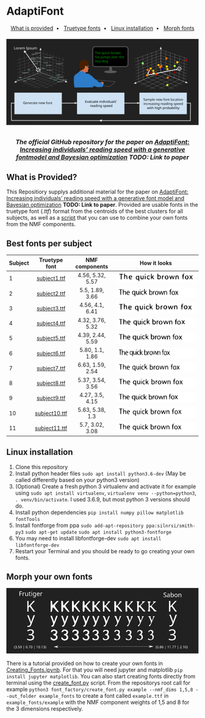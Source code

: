# AdaptiFont

<p align="center">
  <a href="#what-is-provided">What is provided</a>&nbsp;&nbsp;&bull;&nbsp;&nbsp;
  <a href="#best-fonts-per-subject">Truetype fonts</a>&nbsp;&nbsp;&bull;&nbsp;&nbsp;
  <a href="#linux-installation">Linux installation</a>&nbsp;&nbsp;&bull;&nbsp;&nbsp;
  <a href="#morph-your-own-fonts">Morph fonts</a>
</p>

<h5 align="center" markdown="1">

  ![Header](images/Teaser.svg)
  </br></br>
  <b style="font-size:16px;"><i>
  
  The official GitHub repository for the paper on [AdaptiFont: Increasing individuals’ reading speed with a generative fontmodel and Bayesian optimization](#) **TODO: Link to paper**</i></b>
</h5>

## What is Provided?
This Repositiory supplys additional material for the paper on [AdaptiFont: Increasing individuals’ reading speed with a generative font model and Bayesian optimization](#) **TODO: Link to paper**. Provided are usable fonts in the truetype font (*.ttf*) format  from the centroids of the best clusters for all subjects, as well as a [script](#morph-your-own-fonts) that you can use to combine your own fonts from the NMF components.

## Best fonts per subject
| Subject    | Truetype font | NMF components | How it looks |
| :--------- | :----:    | :--------------------: | :----------: |
| 1     | [subject1.ttf](example_fonts/best_subject_fonts/subject1/subject1.ttf)     | 4.56, 5.32, 5.57 | ![subject1.svg](images/subfonts/subject1.svg)  |
| 2        | [subject2.ttf](example_fonts/best_subject_fonts/subject2/subject2.ttf)     | 5.5, 1.89, 3.66 | ![subject2.svg](images/subfonts/subject2.svg)  |
| 3      | [subject3.ttf](example_fonts/best_subject_fonts/subject3/subject3.ttf)     | 4.56, 4.1, 6.41 | ![subject3.svg](images/subfonts/subject3.svg)  |
| 4   | [subject4.ttf](example_fonts/best_subject_fonts/subject4/subject4.ttf)     | 4.32, 3.76, 5.32 | ![subject4.svg](images/subfonts/subject4.svg)  |
| 5 | [subject5.ttf](example_fonts/best_subject_fonts/subject5/subject5.ttf)     | 4.39, 2.44, 5.59 | ![subject5.svg](images/subfonts/subject5.svg)   |
| 6      | [subject6.ttf](example_fonts/best_subject_fonts/subject6/subject6.ttf)     | 5.80, 1.1, 1.86 | ![subject6.svg](images/subfonts/subject6.svg)   |
| 7     | [subject7.ttf](example_fonts/best_subject_fonts/subject7/subject7.ttf)     | 6.63, 1.59, 2.54 | ![subject7.svg](images/subfonts/subject7.svg)   |
| 8   | [subject8.ttf](example_fonts/best_subject_fonts/subject8/subject8.ttf)     | 5.37, 3.54, 3.56 | ![subject8.svg](images/subfonts/subject8.svg)  |
| 9     | [subject9.ttf](example_fonts/best_subject_fonts/subject9/subject9.ttf)      | 4.27, 3.5, 4.15 | ![subject9.svg](images/subfonts/subject9.svg)   |
| 10      | [subject10.ttf](example_fonts/best_subject_fonts/subject10/subject10.ttf)      | 5.63, 5.38, 1.3 | ![subject10.svg](images/subfonts/subject10.svg)  |
| 11      | [subject11.ttf](example_fonts/best_subject_fonts/subject11/subject11.ttf)      | 5.7, 3.02, 3.08 | ![subject11.svg](images/subfonts/subject11.svg)  |

## Linux installation
1. Clone this repository
2. Install python header files `sudo apt install python3.6-dev` (May be called differently based on your python3 version)
3. (Optional) Create a fresh python 3 virtualenv and activate it for example using `sudo apt install virtualenv`, `virtualenv venv --python=python3`, `. venv/bin/activate`. I used 3.6.9, but most python 3 versions should do.
4. Install python dependencies `pip install numpy pillow matplotlib fontTools`
5. Install fontforge from ppa `sudo add-apt-repository ppa:silnrsi/smith-py3` `sudo apt-get update` `sudo apt install python3-fontforge`
6. You may need to install libfontforge-dev `sudo apt install libfontforge-dev`
7. Restart your Terminal and you should be ready to go creating your own fonts.

## Morph your own fonts
<img src="/images/Interpolating.svg">

There is a tutorial provided on how to create your own fonts in [Creating_Fonts.ipynb](Creating_Fonts.ipynb). For that you will need jupyter and matplotlib `pip install jupyter matplotlib`. You can also start creating fonts directly from terminal using the [create_font.py](font_factory/create_font.py) script. From the repositorys root call for example `python3 font_factory/create_font.py example --nmf_dims 1,5,8 --out_folder example_fonts` to create a font called `example.ttf` in `example_fonts/example` with the NMF component weights of 1,5 and 8 for the 3 dimensions respectively.
